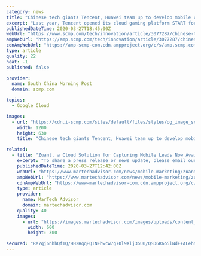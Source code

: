 ```yaml
---
category: news
title: "Chinese tech giants Tencent, Huawei team up to develop mobile cloud gaming platform, explore AR and VR in games"
excerpt: "Last year, Tencent opened its cloud gaming platform START for public testing and collaborated with Intel to launch ... multiple tech companies have been racing to carve out a place for themselves in this game streaming future, with offerings including Google’s Stadia, Microsoft’s Project xCloud, Nvidia’s GeForce Now and Sony’s ..."
publishedDateTime: 2020-03-27T18:45:00Z
webUrl: "https://www.scmp.com/tech/innovation/article/3077287/chinese-tech-giants-tencent-huawei-team-develop-mobile-cloud-gaming"
ampWebUrl: "https://amp.scmp.com/tech/innovation/article/3077287/chinese-tech-giants-tencent-huawei-team-develop-mobile-cloud-gaming"
cdnAmpWebUrl: "https://amp-scmp-com.cdn.ampproject.org/c/s/amp.scmp.com/tech/innovation/article/3077287/chinese-tech-giants-tencent-huawei-team-develop-mobile-cloud-gaming"
type: article
quality: 22
heat: -1
published: false

provider:
  name: South China Morning Post
  domain: scmp.com

topics:
  - Google Cloud

images:
  - url: "https://cdn.i-scmp.com/sites/default/files/styles/og_image_scmp_generic/public/d8/images/methode/2020/03/27/eb459fa8-700c-11ea-b0ed-5e14cf8eb9e1_image_hires_175228.JPG?itok=DPh7fWmE&v=1585302753"
    width: 1200
    height: 630
    title: "Chinese tech giants Tencent, Huawei team up to develop mobile cloud gaming platform, explore AR and VR in games"

related:
  - title: "Zuant, a Cloud Solution for Capturing Mobile Leads Now Available On Android"
    excerpt: "To share a press release or news update, please email our Features Editor, Ameya at: ameya.dusane@martechadvisor.com According to Statista, Apple iOS continues to hold its large share of the smartphone operating systems’ market within the United States, but Google Android remains ... of their preferred mobile platform. Even during this ..."
    publishedDateTime: 2020-03-27T12:42:00Z
    webUrl: "https://www.martechadvisor.com/news/mobile-marketing/zuant-a-cloud-solution-for-capturing-mobile-leads-now-available-on-android/"
    ampWebUrl: "https://www.martechadvisor.com/news/mobile-marketing/zuant-a-cloud-solution-for-capturing-mobile-leads-now-available-on-android/"
    cdnAmpWebUrl: "https://www-martechadvisor-com.cdn.ampproject.org/c/s/www.martechadvisor.com/news/mobile-marketing/zuant-a-cloud-solution-for-capturing-mobile-leads-now-available-on-android/"
    type: article
    provider:
      name: MarTech Advisor
      domain: martechadvisor.com
    quality: 40
    images:
      - url: "https://images.martechadvisor.com/images/uploads/content_images/zuant_delivers_universal_5e7dab0fa066d.jpg"
        width: 600
        height: 300

secured: "Re7qj6nhhQf1Q/HH2HqqEQINEhwcw7g70l9Xlj3oU0/QSD6R6o5lNdE+ALeht5bCCZ7QSCtuiIaChVZbJd06bhI7MpyKLUm+ki75u4zb44gOJUgKnvoO6xsErzpBztw8TO6dI+YvFUw7/KxuaW15LGDRvqOK89c4AY4AgZTjJhIA0W6OC5QjKlePcQWpB9LJfGFaLsQl7j8WZ3qlAPL+zOekEnle8T14+clWYSe0g7+BckdnxHCZYrAmBLavsBhsizwDjVZYZ1eVcX5s37X9sNloTi5A6suJybNvUWPkXm27c+aOfouU7IPA4uhlQMdwFycEf1PEOdKSYddQAbcyAqEuL7CexnwBUcntvO6+PCYX/d5rHxtLmpFe0NDPJhcMp7l/EOlDMG1bMEfLPXkFVZdHWltj6iRIYqeSSOZgoR7VUWWHMxvgUS0SpR59PgGNNcUvBBjIaUDVcBR5Qq5LnkjD0FcdXK6/25EZNJ0hOvU=;CkbCEyNCJFQoQvrmy3fRUg=="
---
```



